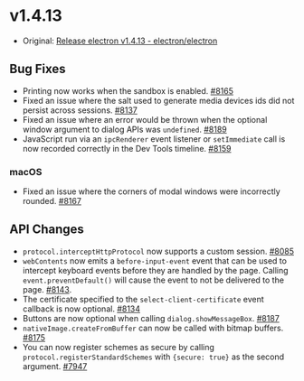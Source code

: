 # v1.4.13

* Original: [Release electron v1.4.13 - electron/electron](https://github.com/electron/electron/releases/tag/v1.4.13)


## Bug Fixes

* Printing now works when the sandbox is enabled. [#8165](https://github.com/electron/electron/pull/8165)
* Fixed an issue where the salt used to generate media devices ids did not persist across sessions. [#8137](https://github.com/electron/electron/pull/8137)
* Fixed an issue where an error would be thrown when the optional window argument to dialog APIs was `undefined`. [#8189](https://github.com/electron/electron/pull/8189)
* JavaScript run via an `ipcRenderer` event listener or `setImmediate` call is now recorded correctly in the Dev Tools timeline. [#8159](https://github.com/electron/electron/pull/8159)

### macOS

* Fixed an issue where the corners of modal windows were incorrectly rounded. [#8167](https://github.com/electron/electron/pull/8167)

## API Changes

* `protocol.interceptHttpProtocol` now supports a custom session. [#8085](https://github.com/electron/electron/pull/8085)
* `webContents` now emits a `before-input-event` event that can be used to intercept keyboard events before they are handled by the page. Calling `event.preventDefault()` will cause the event to not be delivered to the page. [#8143](https://github.com/electron/electron/pull/8143).
* The certificate specified to the `select-client-certificate` event callback is now optional. [#8134](https://github.com/electron/electron/pull/8134)
* Buttons are now optional when calling `dialog.showMessageBox`. [#8187](https://github.com/electron/electron/pull/8187)
* `nativeImage.createFromBuffer` can now be called with bitmap buffers. [#8175](https://github.com/electron/electron/pull/8175)
* You can now register schemes as secure by calling  `protocol.registerStandardSchemes` with `{secure: true}` as the second argument. [#7947](https://github.com/electron/electron/pull/7947)

